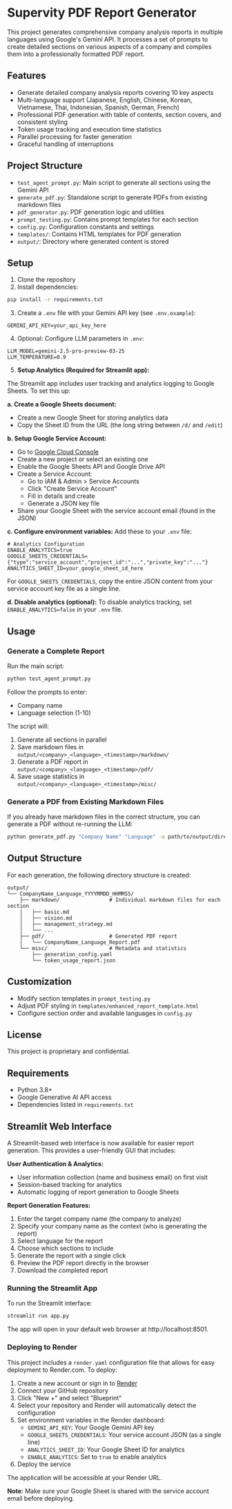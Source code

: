 # Supervity PDF Report Generator

This project generates comprehensive company analysis reports in multiple languages using Google's Gemini API. It processes a set of prompts to create detailed sections on various aspects of a company and compiles them into a professionally formatted PDF report.

## Features

- Generate detailed company analysis reports covering 10 key aspects
- Multi-language support (Japanese, English, Chinese, Korean, Vietnamese, Thai, Indonesian, Spanish, German, French)
- Professional PDF generation with table of contents, section covers, and consistent styling
- Token usage tracking and execution time statistics
- Parallel processing for faster generation
- Graceful handling of interruptions

## Project Structure

- `test_agent_prompt.py`: Main script to generate all sections using the Gemini API
- `generate_pdf.py`: Standalone script to generate PDFs from existing markdown files
- `pdf_generator.py`: PDF generation logic and utilities
- `prompt_testing.py`: Contains prompt templates for each section
- `config.py`: Configuration constants and settings
- `templates/`: Contains HTML templates for PDF generation
- `output/`: Directory where generated content is stored

## Setup

1. Clone the repository
2. Install dependencies:

```bash
pip install -r requirements.txt
```

3. Create a `.env` file with your Gemini API key (see `.env.example`):

```
GEMINI_API_KEY=your_api_key_here
```

4. Optional: Configure LLM parameters in `.env`:

```
LLM_MODEL=gemini-2.5-pro-preview-03-25
LLM_TEMPERATURE=0.9
```

5. **Setup Analytics (Required for Streamlit app):**

The Streamlit app includes user tracking and analytics logging to Google Sheets. To set this up:

**a. Create a Google Sheets document:**
- Create a new Google Sheet for storing analytics data
- Copy the Sheet ID from the URL (the long string between `/d/` and `/edit`)

**b. Setup Google Service Account:**
- Go to [Google Cloud Console](https://console.cloud.google.com/)
- Create a new project or select an existing one
- Enable the Google Sheets API and Google Drive API
- Create a Service Account:
  - Go to IAM & Admin > Service Accounts
  - Click "Create Service Account"
  - Fill in details and create
  - Generate a JSON key file
- Share your Google Sheet with the service account email (found in the JSON)

**c. Configure environment variables:**
Add these to your `.env` file:

```
# Analytics Configuration
ENABLE_ANALYTICS=true
GOOGLE_SHEETS_CREDENTIALS={"type":"service_account","project_id":"...","private_key":"..."}
ANALYTICS_SHEET_ID=your_google_sheet_id_here
```

For `GOOGLE_SHEETS_CREDENTIALS`, copy the entire JSON content from your service account key file as a single line.

**d. Disable analytics (optional):**
To disable analytics tracking, set `ENABLE_ANALYTICS=false` in your `.env` file.

## Usage

### Generate a Complete Report

Run the main script:

```bash
python test_agent_prompt.py
```

Follow the prompts to enter:
- Company name
- Language selection (1-10)

The script will:
1. Generate all sections in parallel
2. Save markdown files in `output/<company>_<language>_<timestamp>/markdown/`
3. Generate a PDF report in `output/<company>_<language>_<timestamp>/pdf/`
4. Save usage statistics in `output/<company>_<language>_<timestamp>/misc/`

### Generate a PDF from Existing Markdown Files

If you already have markdown files in the correct structure, you can generate a PDF without re-running the LLM:

```bash
python generate_pdf.py "Company Name" "Language" -o path/to/output/directory
```

## Output Structure

For each generation, the following directory structure is created:

```
output/
└── CompanyName_Language_YYYYMMDD_HHMMSS/
    ├── markdown/                # Individual markdown files for each section
    │   ├── basic.md
    │   ├── vision.md
    │   ├── management_strategy.md
    │   └── ...
    ├── pdf/                     # Generated PDF report
    │   └── CompanyName_Language_Report.pdf
    └── misc/                    # Metadata and statistics
        ├── generation_config.yaml
        └── token_usage_report.json
```

## Customization

- Modify section templates in `prompt_testing.py`
- Adjust PDF styling in `templates/enhanced_report_template.html`
- Configure section order and available languages in `config.py`

## License

This project is proprietary and confidential.

## Requirements

- Python 3.8+
- Google Generative AI API access
- Dependencies listed in `requirements.txt`

## Streamlit Web Interface

A Streamlit-based web interface is now available for easier report generation. This provides a user-friendly GUI that includes:

**User Authentication & Analytics:**
- User information collection (name and business email) on first visit
- Session-based tracking for analytics
- Automatic logging of report generation to Google Sheets

**Report Generation Features:**
1. Enter the target company name (the company to analyze)
2. Specify your company name as the context (who is generating the report)
3. Select language for the report
4. Choose which sections to include
5. Generate the report with a single click
6. Preview the PDF report directly in the browser
7. Download the completed report

### Running the Streamlit App

To run the Streamlit interface:

```bash
streamlit run app.py
```

The app will open in your default web browser at http://localhost:8501.

### Deploying to Render

This project includes a `render.yaml` configuration file that allows for easy deployment to Render.com. To deploy:

1. Create a new account or sign in to [Render](https://render.com)
2. Connect your GitHub repository
3. Click "New +" and select "Blueprint"
4. Select your repository and Render will automatically detect the configuration
5. Set environment variables in the Render dashboard:
   - `GEMINI_API_KEY`: Your Google Gemini API key
   - `GOOGLE_SHEETS_CREDENTIALS`: Your service account JSON (as a single line)
   - `ANALYTICS_SHEET_ID`: Your Google Sheet ID for analytics
   - `ENABLE_ANALYTICS`: Set to `true` to enable analytics
6. Deploy the service

The application will be accessible at your Render URL.

**Note:** Make sure your Google Sheet is shared with the service account email before deploying. 